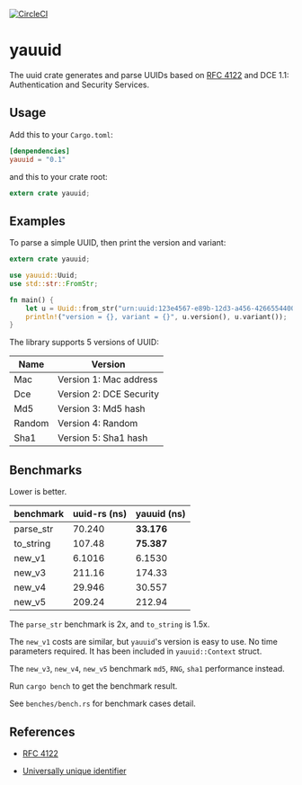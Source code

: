 [![CircleCI](https://circleci.com/gh/condy0919/uuid.svg?style=svg)](https://circleci.com/gh/condy0919/uuid)

# yauuid

The uuid crate generates and parse UUIDs based on [RFC 4122](http://tools.ietf.org/html/rfc4122)
and DCE 1.1: Authentication and Security Services.

## Usage

Add this to your `Cargo.toml`:

```toml
[denpendencies]
yauuid = "0.1"
```

and this to your crate root:

```rust
extern crate yauuid;
```

## Examples

To parse a simple UUID, then print the version and variant:

```rust
extern crate yauuid;

use yauuid::Uuid;
use std::str::FromStr;

fn main() {
    let u = Uuid::from_str("urn:uuid:123e4567-e89b-12d3-a456-426655440000").unwrap();
    println!("version = {}, variant = {}", u.version(), u.variant());
}
```

The library supports 5 versions of UUID:

Name    | Version
--------|---------
Mac     | Version 1: Mac address
Dce     | Version 2: DCE Security
Md5     | Version 3: Md5 hash
Random  | Version 4: Random
Sha1    | Version 5: Sha1 hash

## Benchmarks

Lower is better.

benchmark    | uuid-rs (ns) | yauuid (ns)
-------------|--------------|-------------
parse\_str   | 70.240       | **33.176**
to\_string   | 107.48       | **75.387**
new\_v1      | 6.1016       | 6.1530
new\_v3      | 211.16       | 174.33
new\_v4      | 29.946       | 30.557
new\_v5      | 209.24       | 212.94

The `parse_str` benchmark is 2x, and `to_string` is 1.5x.

The `new_v1` costs are similar, but `yauuid`'s version is easy to use.
No time parameters required. It has been included in `yauuid::Context` struct.

The `new_v3`, `new_v4`, `new_v5` benchmark `md5`, `RNG`, `sha1` performance instead.

Run `cargo bench` to get the benchmark result.

See `benches/bench.rs` for benchmark cases detail.


## References

 - [RFC 4122](http://tools.ietf.org/html/rfc4122)

 - [Universally unique identifier](https://en.wikipedia.org/wiki/Universally_unique_identifier)
